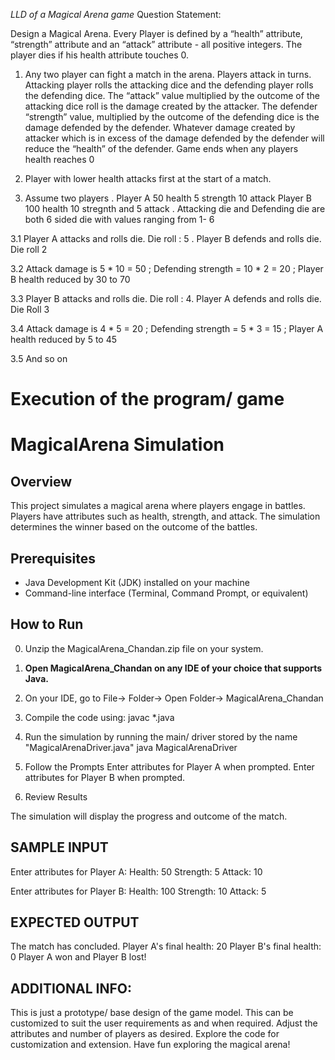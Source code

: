 *LLD of a Magical Arena game*
Question Statement:

Design a Magical Arena. Every Player is defined by a “health” attribute, “strength” attribute and an “attack” attribute - all positive integers. The player dies if his health attribute touches 0.
1. Any two player can fight a match in the arena. Players attack in turns. Attacking player rolls the attacking dice and the defending player rolls the defending dice. The “attack”  value multiplied by the outcome of the  attacking dice roll is the damage created by the attacker. The defender “strength” value, multiplied by the outcome of the defending dice is the damage defended by the defender. Whatever damage created by attacker which is in excess of the damage defended by the defender will reduce the “health” of the defender. Game ends when any players health reaches 0

2. Player with lower health attacks first at the start of a match.

3. Assume two players . Player A 50 health 5 strength 10 attack Player B 100 health 10 stregnth and 5 attack . Attacking die and Defending die are both 6 sided die with values ranging from 1- 6

3.1 Player A attacks and rolls die. Die roll : 5 . Player B defends and rolls die. Die roll 2

3.2 Attack damage is 5 * 10 = 50 ; Defending strength = 10 * 2 = 20 ; Player B health reduced by 30 to 70

3.3 Player B attacks and rolls die. Die roll : 4. Player A defends and rolls die. Die Roll 3

3.4 Attack damage is 4 * 5 = 20 ; Defending strength = 5 * 3 = 15 ; Player A health reduced by 5 to 45

3.5 And so on

# Execution of the program/ game

# MagicalArena Simulation

## Overview
This project simulates a magical arena where players engage in battles. Players have attributes such as health, strength, and attack. The simulation determines the winner based on the outcome of the battles.

## Prerequisites
- Java Development Kit (JDK) installed on your machine
- Command-line interface (Terminal, Command Prompt, or equivalent)

## How to Run

0. Unzip the MagicalArena_Chandan.zip file on your system.

1. **Open MagicalArena_Chandan on any IDE of your choice that supports Java.**
 
2. On your IDE, go to File-> Folder-> Open Folder-> MagicalArena_Chandan

3. Compile the code using:
   javac *.java

4. Run the simulation by running the main/ driver stored by the name "MagicalArenaDriver.java"
   java MagicalArenaDriver

5. Follow the Prompts
Enter attributes for Player A when prompted.
Enter attributes for Player B when prompted.

6. Review Results

The simulation will display the progress and outcome of the match.

## SAMPLE INPUT

Enter attributes for Player A:
Health: 50
Strength: 5
Attack: 10

Enter attributes for Player B:
Health: 100
Strength: 10
Attack: 5

## EXPECTED OUTPUT

The match has concluded.
Player A's final health: 20
Player B's final health: 0
Player A won and Player B lost!

## ADDITIONAL INFO:
This is just a prototype/ base design of the game model. This can be customized to suit the user requirements as and when required.
Adjust the attributes and number of players as desired.
Explore the code for customization and extension.
Have fun exploring the magical arena!



